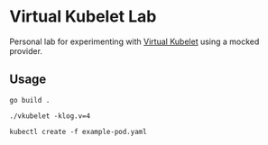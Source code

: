 # Virtual Kubelet Lab

Personal lab for experimenting with [Virtual Kubelet][vkubelet] using a mocked provider.

## Usage

```
go build .
```

```
./vkubelet -klog.v=4
```

```
kubectl create -f example-pod.yaml
```

[vkubelet]: https://github.com/virtual-kubelet/virtual-kubelet
